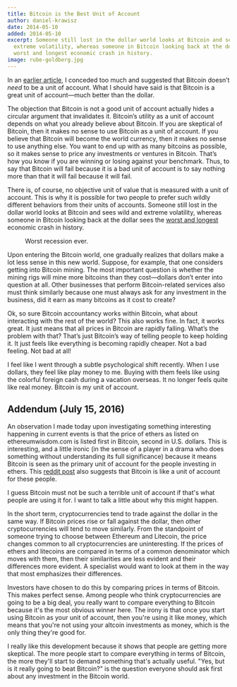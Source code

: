 ```yaml
---
title: Bitcoin is the Best Unit of Account
author: daniel-krawisz
date: 2014-05-10
added: 2014-05-10
excerpt: Someone still lost in the dollar world looks at Bitcoin and sees wild and
  extreme volatility, whereas someone in Bitcoin looking back at the dollar sees the
  worst and longest economic crash in history.
image: rube-goldberg.jpg
---
```

In an [earlier article](/mempool/i-love-bitcoins-volatility/), I conceded too
much and suggested that Bitcoin doesn’t _need_ to be a unit of account.
What I should have said is that Bitcoin is a great unit of account—much
better than the dollar.

The objection that Bitcoin is not a good unit of account actually hides a
circular argument that invalidates it. Bitcoin’s utility as a unit of
account depends on what you already believe about Bitcoin. If you are
skeptical of Bitcoin, then it makes no sense to use Bitcoin as a unit of
account. If you believe that Bitcoin will become the world currency, then it
makes no sense to use anything else. You want to end up with as many bitcoins
as possible, so it makes sense to price any investments or ventures in
Bitcoin. That’s how you know if you are winning or losing against your
benchmark. Thus, to say that Bitcoin will fail because it is a bad unit of
account is to say nothing more than that it will fail because it will fail.

There is, of course, no objective unit of value that is measured with a unit
of account. This is why it is possible for two people to prefer such wildly
different behaviors from their units of accounts. Someone still lost in the
dollar world looks at Bitcoin and sees wild and extreme volatility, whereas
someone in Bitcoin looking back at the dollar sees the [worst and
longest](http://bitcoinism.blogspot.com/2013/11/us-dollar-falls-to-new-lows-against.html)
economic crash in history.

<figure>
  <img src="/static/img/mempool/bitcoin-is-the-best-unit-of-account/SP500inBTC.png" alt="" />
  <figcaption>Worst recession ever.</figcaption>
</figure>

Upon entering the Bitcoin world, one gradually realizes that dollars make a
lot less sense in this new world. Suppose, for example, that one considers
getting into Bitcoin mining. The most important question is whether the mining
rigs will mine more bitcoins than they cost—dollars don’t enter into
question at all. Other businesses that perform Bitcoin-related services also
must think similarly because one must always ask for any investment in the
business, did it earn as many bitcoins as it cost to create?

Ok, so sure Bitcoin accountancy works within Bitcoin, what about interacting
with the rest of the world? This also works fine. In fact, it works great. It
just means that all prices in Bitcoin are rapidly falling. What’s the
problem with that? That’s just Bitcoin’s way of telling people to keep
holding it. It just feels like everything is becoming rapidly cheaper. Not a
bad feeling. Not bad at all!

I feel like I went through a subtle psychological shift recently. When I use
dollars, they feel like play money to me. Buying with them feels like using
the colorful foreign cash during a vacation overseas. It no longer feels quite
like real money. Bitcoin is my unit of account.

## Addendum (July 15, 2016)

An observation I made today upon investigating something interesting happening
in current events is that the price of ethers as listed on ethereumwisdom.com
is listed first in Bitcoin, second in U.S. dollars. This is interesting, and a
little ironic (in the sense of a player in a drama who does something without
understanding its full significance) because it means Bitcoin is seen as the
primary unit of account for the people investing in ethers. This [reddit
post](https://www.reddit.com/r/Bitcoin/comments/4ll4ts/interesting_observation_since_eth_the_term/)
also suggests that Bitcoin is like a unit of account for these people.

I guess Bitcoin must not be such a terrible unit of account if that's what
people are using it for. I want to talk a little about why this might happen.

In the short term, cryptocurrencies tend to trade against the dollar in the
same way. If Bitcoin prices rise or fall against the dollar, then other
cryptocurrencies will tend to move similarly. From the standpoint of someone
trying to choose between Ethereum and Litecoin, the price changes common to
all cryptocurrencies are uninteresting. If the prices of ethers and litecoins
are compared in terms of a common denominator which moves with them, then
their similarities are less evident and their differences more evident. A
specialist would want to look at them in the way that most emphasizes their
differences.

Investors have chosen to do this by comparing prices in terms of Bitcoin. This
makes perfect sense. Among people who think cryptocurrencies are going to be a
big deal, you really want to compare everything to Bitcoin because it's the
most obvious winner here. The irony is that once you start using Bitcoin as
your unit of account, then you're using it like money, which means that you're
not using your altcoin investments as money, which is the only thing they're
good for.

I really like this development because it shows that people are getting more
skeptical. The more people start to compare everything in terms of Bitcoin,
the more they'll start to demand something that's actually useful. "Yes, but
is it really going to beat Bitcoin?" is the question everyone should ask first
about any investment in the Bitcoin world.
